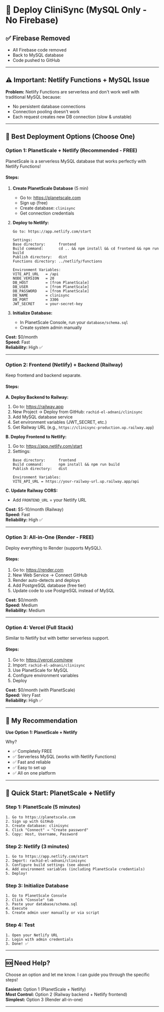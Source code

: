 # 🚀 Deploy CliniSync (MySQL Only - No Firebase)

## ✅ Firebase Removed
- All Firebase code removed
- Back to MySQL database
- Code pushed to GitHub

---

## ⚠️ Important: Netlify Functions + MySQL Issue

**Problem:** Netlify Functions are serverless and don't work well with traditional MySQL because:
- No persistent database connections
- Connection pooling doesn't work
- Each request creates new DB connection (slow & unstable)

---

## 🎯 Best Deployment Options (Choose One)

### **Option 1: PlanetScale + Netlify (Recommended - FREE)**

PlanetScale is a serverless MySQL database that works perfectly with Netlify Functions!

#### Steps:
1. **Create PlanetScale Database** (5 min)
   - Go to: https://planetscale.com
   - Sign up (free)
   - Create database: `clinisync`
   - Get connection credentials

2. **Deploy to Netlify:**
   ```
   Go to: https://app.netlify.com/start
   
   Settings:
   Base directory:      frontend
   Build command:       cd .. && npm install && cd frontend && npm run build
   Publish directory:   dist
   Functions directory: ../netlify/functions
   
   Environment Variables:
   VITE_API_URL   = /api
   NODE_VERSION   = 20
   DB_HOST        = [from PlanetScale]
   DB_USER        = [from PlanetScale]
   DB_PASSWORD    = [from PlanetScale]
   DB_NAME        = clinisync
   DB_PORT        = 3306
   JWT_SECRET     = your-secret-key
   ```

3. **Initialize Database:**
   - In PlanetScale Console, run your `database/schema.sql`
   - Create system admin manually

**Cost:** $0/month  
**Speed:** Fast  
**Reliability:** High ✅

---

### **Option 2: Frontend (Netlify) + Backend (Railway)**

Keep frontend and backend separate.

#### Steps:

**A. Deploy Backend to Railway:**
1. Go to: https://railway.app
2. New Project → Deploy from GitHub: `rachid-el-adnani/clinisync`
3. Add MySQL database service
4. Set environment variables (JWT_SECRET, etc.)
5. Get Railway URL (e.g., `https://clinisync-production.up.railway.app`)

**B. Deploy Frontend to Netlify:**
1. Go to: https://app.netlify.com/start
2. Settings:
   ```
   Base directory:      frontend
   Build command:       npm install && npm run build
   Publish directory:   dist
   
   Environment Variables:
   VITE_API_URL = https://your-railway-url.up.railway.app/api
   ```

**C. Update Railway CORS:**
   - Add `FRONTEND_URL` = your Netlify URL

**Cost:** $5-10/month (Railway)  
**Speed:** Fast  
**Reliability:** High ✅

---

### **Option 3: All-in-One (Render - FREE)**

Deploy everything to Render (supports MySQL).

#### Steps:
1. Go to: https://render.com
2. New Web Service → Connect GitHub
3. Render auto-detects and deploys
4. Add PostgreSQL database (free tier)
5. Update code to use PostgreSQL instead of MySQL

**Cost:** $0/month  
**Speed:** Medium  
**Reliability:** Medium

---

### **Option 4: Vercel (Full Stack)**

Similar to Netlify but with better serverless support.

#### Steps:
1. Go to: https://vercel.com/new
2. Import: `rachid-el-adnani/clinisync`
3. Use PlanetScale for MySQL
4. Configure environment variables
5. Deploy

**Cost:** $0/month (with PlanetScale)  
**Speed:** Very Fast  
**Reliability:** High ✅

---

## 🎯 My Recommendation

**Use Option 1: PlanetScale + Netlify**

Why?
- ✅ Completely FREE
- ✅ Serverless MySQL (works with Netlify Functions)
- ✅ Fast and reliable
- ✅ Easy to set up
- ✅ All on one platform

---

## 📝 Quick Start: PlanetScale + Netlify

### Step 1: PlanetScale (5 minutes)
```
1. Go to https://planetscale.com
2. Sign up with GitHub
3. Create database: clinisync
4. Click "Connect" → "Create password"
5. Copy: Host, Username, Password
```

### Step 2: Netlify (3 minutes)
```
1. Go to https://app.netlify.com/start
2. Import: rachid-el-adnani/clinisync
3. Configure build settings (see above)
4. Add environment variables (including PlanetScale credentials)
5. Deploy!
```

### Step 3: Initialize Database
```
1. Go to PlanetScale Console
2. Click "Console" tab
3. Paste your database/schema.sql
4. Execute
5. Create admin user manually or via script
```

### Step 4: Test
```
1. Open your Netlify URL
2. Login with admin credentials
3. Done! ✅
```

---

## 🆘 Need Help?

Choose an option and let me know. I can guide you through the specific steps!

**Easiest:** Option 1 (PlanetScale + Netlify)  
**Most Control:** Option 2 (Railway backend + Netlify frontend)  
**Simplest:** Option 3 (Render all-in-one)

---

